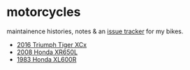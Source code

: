 # motorcycles

maintainence histories, notes & an [issue tracker](https://github.com/axelav/motorcycles/issues) for my bikes.

- [2016 Triumph Tiger XCx](current/tiger800xcx)
- [2008 Honda XR650L](old/xr650l/)
- [1983 Honda XL600R](old/xl600r/)
